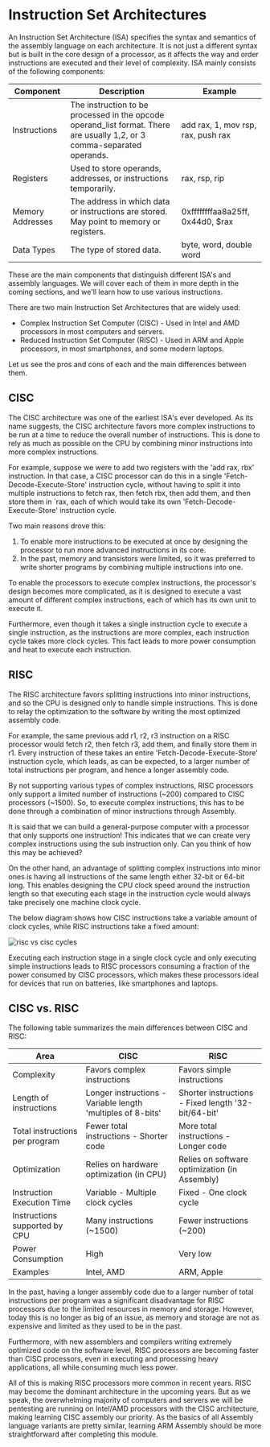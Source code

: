 # Instruction Set Architectures

An Instruction Set Architecture (ISA) specifies the syntax and semantics of the assembly language on each architecture. It is not just a different syntax but is built in the core design of a processor, as it affects the way and order instructions are executed and their level of complexity. ISA mainly consists of the following components:

| Component        | Description                                                                                                              | Example                            |
| ---------------- | ------------------------------------------------------------------------------------------------------------------------ | ---------------------------------- |
| Instructions     | The instruction to be processed in the opcode operand_list format. There are usually 1,2, or 3 comma-separated operands. | add rax, 1, mov rsp, rax, push rax |
| Registers        | Used to store operands, addresses, or instructions temporarily.                                                          | rax, rsp, rip                      |
| Memory Addresses | The address in which data or instructions are stored. May point to memory or registers.                                  | 0xffffffffaa8a25ff, 0x44d0, $rax   |
| Data Types       | The type of stored data.                                                                                                 | byte, word, double word            |

These are the main components that distinguish different ISA's and assembly languages. We will cover each of them in more depth in the coming sections, and we'll learn how to use various instructions.

There are two main Instruction Set Architectures that are widely used:

- Complex Instruction Set Computer (CISC) - Used in Intel and AMD processors in most computers and servers.
- Reduced Instruction Set Computer (RISC) - Used in ARM and Apple processors, in most smartphones, and some modern laptops.

Let us see the pros and cons of each and the main differences between them.

## CISC

The CISC architecture was one of the earliest ISA's ever developed. As its name suggests, the CISC architecture favors more complex instructions to be run at a time to reduce the overall number of instructions. This is done to rely as much as possible on the CPU by combining minor instructions into more complex instructions.

For example, suppose we were to add two registers with the 'add rax, rbx' instruction. In that case, a CISC processor can do this in a single 'Fetch-Decode-Execute-Store' instruction cycle, without having to split it into multiple instructions to fetch rax, then fetch rbx, then add them, and then store them in `rax, each of which would take its own 'Fetch-Decode-Execute-Store' instruction cycle.

Two main reasons drove this:

1. To enable more instructions to be executed at once by designing the processor to run more advanced instructions in its core.
2. In the past, memory and transistors were limited, so it was preferred to write shorter programs by combining multiple instructions into one.

To enable the processors to execute complex instructions, the processor's design becomes more complicated, as it is designed to execute a vast amount of different complex instructions, each of which has its own unit to execute it.

Furthermore, even though it takes a single instruction cycle to execute a single instruction, as the instructions are more complex, each instruction cycle takes more clock cycles. This fact leads to more power consumption and heat to execute each instruction.

## RISC

The RISC architecture favors splitting instructions into minor instructions, and so the CPU is designed only to handle simple instructions. This is done to relay the optimization to the software by writing the most optimized assembly code.

For example, the same previous add r1, r2, r3 instruction on a RISC processor would fetch r2, then fetch r3, add them, and finally store them in r1. Every instruction of these takes an entire 'Fetch-Decode-Execute-Store' instruction cycle, which leads, as can be expected, to a larger number of total instructions per program, and hence a longer assembly code.

By not supporting various types of complex instructions, RISC processors only support a limited number of instructions (~200) compared to CISC processors (~1500). So, to execute complex instructions, this has to be done through a combination of minor instructions through Assembly.

It is said that we can build a general-purpose computer with a processor that only supports one instruction! This indicates that we can create very complex instructions using the sub instruction only. Can you think of how this may be achieved?

On the other hand, an advantage of splitting complex instructions into minor ones is having all instructions of the same length either 32-bit or 64-bit long. This enables designing the CPU clock speed around the instruction length so that executing each stage in the instruction cycle would always take precisely one machine clock cycle.

The below diagram shows how CISC instructions take a variable amount of clock cycles, while RISC instructions take a fixed amount:

![risc vs cisc cycles](risc_vs_cisc_cycles.png)

Executing each instruction stage in a single clock cycle and only executing simple instructions leads to RISC processors consuming a fraction of the power consumed by CISC processors, which makes these processors ideal for devices that run on batteries, like smartphones and laptops.

## CISC vs. RISC

The following table summarizes the main differences between CISC and RISC:

| Area                           | CISC                                                        | RISC                                                |
| ------------------------------ | ----------------------------------------------------------- | --------------------------------------------------- |
| Complexity                     | Favors complex instructions                                 | Favors simple instructions                          |
| Length of instructions         | Longer instructions - Variable length 'multiples of 8-bits' | Shorter instructions - Fixed length '32-bit/64-bit' |
| Total instructions per program | Fewer total instructions - Shorter code                     | More total instructions - Longer code               |
| Optimization                   | Relies on hardware optimization (in CPU)                    | Relies on software optimization (in Assembly)       |
| Instruction Execution Time     | Variable - Multiple clock cycles                            | Fixed - One clock cycle                             |
| Instructions supported by CPU  | Many instructions (~1500)                                   | Fewer instructions (~200)                           |
| Power Consumption              | High                                                        | Very low                                            |
| Examples                       | Intel, AMD                                                  | ARM, Apple                                          |

In the past, having a longer assembly code due to a larger number of total instructions per program was a significant disadvantage for RISC processors due to the limited resources in memory and storage. However, today this is no longer as big of an issue, as memory and storage are not as expensive and limited as they used to be in the past.

Furthermore, with new assemblers and compilers writing extremely optimized code on the software level, RISC processors are becoming faster than CISC processors, even in executing and processing heavy applications, all while consuming much less power.

All of this is making RISC processors more common in recent years. RISC may become the dominant architecture in the upcoming years. But as we speak, the overwhelming majority of computers and servers we will be pentesting are running on Intel/AMD processors with the CISC architecture, making learning CISC assembly our priority. As the basics of all Assembly language variants are pretty similar, learning ARM Assembly should be more straightforward after completing this module.
